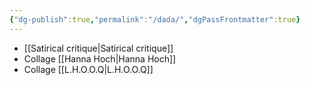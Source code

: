 ```yaml
---
{"dg-publish":true,"permalink":"/dada/","dgPassFrontmatter":true}
---
```


- [[Satirical critique\|Satirical critique]] 
- Collage [[Hanna Hoch\|Hanna Hoch]]
- Collage [[L.H.O.O.Q\|L.H.O.O.Q]]

